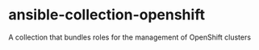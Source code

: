 # ansible-collection-openshift

A collection that bundles roles for the management of OpenShift clusters
